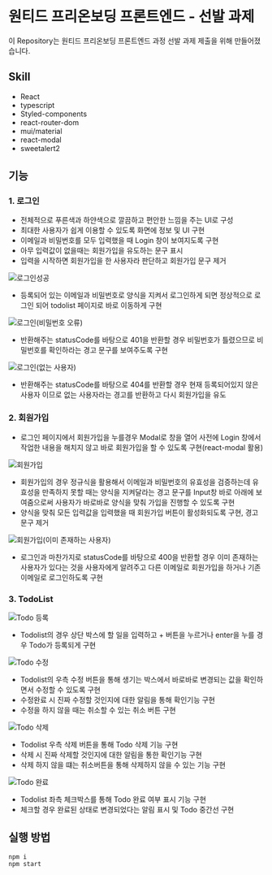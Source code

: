 # 원티드 프리온보딩 프론트엔드 - 선발 과제
이 Repository는 원티드 프리온보딩 프론트엔드 과정 선발 과제 제출을 위해 만들어졌습니다.

## Skill
- React
- typescript
- Styled-components
- react-router-dom
- mui/material
- react-modal
- sweetalert2

## 기능
### 1. 로그인
- 전체적으로 푸른색과 하얀색으로 깔끔하고 편안한 느낌을 주는 UI로 구성
- 최대한 사용자가 쉽게 이용할 수 있도록 화면에 정보 및 UI 구현
- 이메일과 비밀번호를 모두 입력했을 때 Login 창이 보여지도록 구현
- 아무 입력값이 없을때는 회원가입을 유도하는 문구 표시
- 입력을 시작하면 회원가입을 한 사용자라 판단하고 회원가입 문구 제거

![로그인성공](https://user-images.githubusercontent.com/79856086/185569624-ef14b7a8-e704-4f17-95f7-9b2b4786e70c.gif)
- 등록되어 있는 이메일과 비밀번호로 양식을 지켜서 로그인하게 되면 정상적으로 로그인 되어 todolist 페이지로 바로 이동하게 구현


![로그인(비밀번호 오류)](https://user-images.githubusercontent.com/79856086/185569880-96e59478-703d-4e7a-b0d7-664b1b75c061.gif)
- 반환해주는 statusCode를 바탕으로 401을 반환할 경우 비밀번호가 틀렸으므로 비밀번호를 확인하라는 경고 문구를 보여주도록 구현


![로그인(없는 사용자)](https://user-images.githubusercontent.com/79856086/185569732-7f39f154-a5a2-48b1-9bbf-4f5f25ff96da.gif)
- 반환해주는 statusCode를 바탕으로 404를 반환할 경우 현재 등록되어있지 않은 사용자 이므로 없는 사용자라는 경고를 반환하고 다시 회원가입을 유도


### 2. 회원가입
- 로그인 페이지에서 회원가입을 누를경우 Modal로 창을 열어 사전에 Login 창에서 작업한 내용을 해치지 않고 바로 회원가입을 할 수 있도록 구현(react-modal 활용)


![회원가입](https://user-images.githubusercontent.com/79856086/185570619-fe21d049-72d7-4277-a7f2-65e9ebc4e32e.gif)
- 회원가입의 경우 정규식을 활용해서 이메일과 비밀번호의 유효성을 검증하는데 유효성을 만족하지 못할 때는 양식을 지켜달라는 경고 문구를 Input창 바로 아래에 보여줌으로써 사용자가 바로바로 양식을 맞춰 가입을 진행할 수 있도록 구현
- 양식을 맞춰 모든 입력값을 입력했을 때 회원가입 버튼이 활성화되도록 구현, 경고문구 제거


![회원가입(이미 존재하는 사용자)](https://user-images.githubusercontent.com/79856086/185570749-c5800177-b968-4303-98ed-449a94e393f4.gif)
- 로그인과 마찬가지로 statusCode를 바탕으로 400을 반환할 경우 이미 존재하는 사용자가 있다는 것을 사용자에게 알려주고 다른 이메일로 회원가입을 하거나 기존 이메일로 로그인하도록 구현


### 3. TodoList
![Todo 등록](https://user-images.githubusercontent.com/79856086/185571145-10fdd912-ee20-496b-84d4-dd1af40db473.gif)
- Todolist의 경우 상단 박스에 할 일을 입력하고 + 버튼을 누르거나 enter을 누를 경우 Todo가 등록되게 구현


![Todo 수정](https://user-images.githubusercontent.com/79856086/185571203-ba7ac16b-65da-465b-b9db-e3b1dd5b21b2.gif)
- Todolist의 우측 수정 버튼을 통해 생기는 박스에서 바로바로 변경되는 값을 확인하면서 수정할 수 있도록 구현
- 수정완료 시 진짜 수정할 것인지에 대한 알림을 통해 확인기능 구현
- 수정을 하지 않을 때는 취소할 수 있는 취소 버튼 구현


![Todo 삭제](https://user-images.githubusercontent.com/79856086/185571457-2ac9bce6-897b-43d0-b9b1-1ec6c80d1d19.gif)
- Todolist 우측 삭제 버튼을 통해 Todo 삭제 기능 구현
- 삭제 시 진짜 삭제할 것인지에 대한 알림을 통한 확인기능 구현
- 삭제 하지 않을 떄는 취소버튼을 통해 삭제하지 않을 수 있는 기능 구현


![Todo 완료](https://user-images.githubusercontent.com/79856086/185571652-38a28b1c-d401-4ab5-9cdb-aa5515390677.gif)
- Todolist 좌측 체크박스를 통해 Todo 완료 여부 표시 기능 구현
- 체크할 경우 완료된 상태로 변경되었다는 알림 표시 및 Todo 중간선 구현


## 실행 방법
```
npm i 
npm start
```






